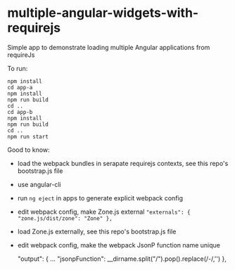 # multiple-angular-widgets-with-requirejs

Simple app to demonstrate loading multiple Angular applications from requireJs

To run:

    npm install
    cd app-a
    npm install
    npm run build
    cd ..
    cd app-b
    npm install
    npm run build
    cd ..
    npm run start


Good to know:

* load the webpack bundles in serapate requirejs contexts, see this repo's bootstrap.js file
* use angular-cli
* run `ng eject` in apps to generate explicit webpack config
* edit webpack config, make Zone.js external
`
    "externals": {
        "zone.js/dist/zone": "Zone"
      },
`
* load Zone.js externally, see this repo's bootstrap.js file
* edit webpack config, make the webpack JsonP function name unique

    "output": {
        ...
        "jsonpFunction": __dirname.split("/").pop().replace(/-/,'')
      },